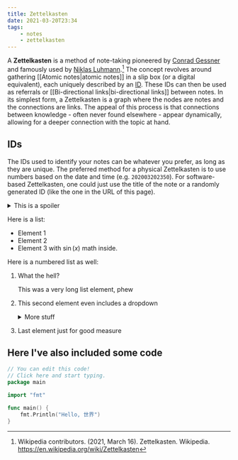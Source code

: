 ```yaml
---
title: Zettelkasten
date: 2021-03-20T23:34
tags:
    - notes
    - zettelkasten
---
```


A **Zettelkasten** is a method of note-taking pioneered by [Conrad Gessner](https://en.wikipedia.org/wiki/Conrad_Gessner) and famously used by [Niklas Luhmann](https://en.wikipedia.org/wiki/Niklas_Luhmann).[^wiki] The concept revolves around gathering [[Atomic notes|atomic notes]] in a slip box (or a digital equivalent), each uniquely described by an [ID](#ids). These IDs can then be used as referrals or [[Bi-directional links|bi-directional links]] between notes. In its simplest form, a Zettelkasten is a graph where the nodes are notes and the connections are links. The appeal of this process is that connections between knowledge - often never found elsewhere - appear dynamically, allowing for a deeper connection with the topic at hand.

## IDs

The IDs used to identify your notes can be whatever you prefer, as long as they are unique. The preferred method for a physical Zettelkasten is to use numbers based on the date and time (e.g. `202003202350`). For software-based Zettelkasten, one could just use the title of the note or a randomly generated ID (like the one in the URL of this page).

<details>
<summary>This is a spoiler</summary>

### Here is h3

Much content, such wow

> Something smart
>
> - Some smart guy, 1929

</details>

Here is a list:

- Element 1
- Element 2
- Element 3 with $\sin(x)$ math inside.

Here is a numbered list as well:

1. What the hell?

    This was a very long list element, phew

2. This second element even includes a dropdown

    <details>
    <summary>More stuff</summary>

    - Woa, here is a sublist
    - That is pretty cool, isn't it?

    </details>

3. Last element just for good measure

## Here I've also included some code

```go
// You can edit this code!
// Click here and start typing.
package main

import "fmt"

func main() {
	fmt.Println("Hello, 世界")
}
```

[^wiki]: Wikipedia contributors. (2021, March 16). Zettelkasten. Wikipedia. <https://en.wikipedia.org/wiki/Zettelkasten>
